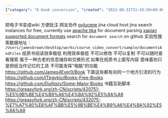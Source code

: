 ```yaml
---
{"category": "E-book conversion", "created": "2022-08-31T21:43:50+08:00", "date": "2022-08-31 21:43:50", "description": "This article explores the process of converting e-books to wiki format, utilizing tools such as Apache Tika and Xapian for enhanced annotation and teamwork. The method not only improves organization and searchability of digital literature but also brings to light the limitations of conventional paper books.", "modified": "2022-09-04T02:09:04+08:00", "tags": ["ebooks", "wiki format", "Apache Tika", "Xapian", "annotation", "collaboration", "organization"], "title": "一堆电子书 可能适合作为pdf搜索的起点"}
---
```

把电子书变成wiki 方便批注 网友协作
[pylucene](https://downloads.apache.org/lucene/pylucene/pylucene-8.11.0-src.tar.gz)
jina cloud host jina search instances for free, currently
use [apache tika](https://tika.apache.org/download.html) for document parsing
[xapian supported document formats](https://xapian.org/docs/omega/overview.html)
search for `document search` on github
实验性搜索数据地址：
`/Users/jamesbrown/desktop/works/course_video_convert/sample/documentsAndFiles`
纸质书阅读效率极低 利用效率极低 不可以修改 不可以复制 不可以随时查看搜索 属于一种古老的信息储存和交换形式
如果在纸质书上面写内容 意味着你只是把纸当作记忆的工具 不可能发挥“电脑”的功能
https://github.com/James4Ever0/Book
下面这些都有向同一个地方引流的行为
https://github.com/lTbgykio/Books-Free-Books
https://github.com/Dujltqzv/Some-Many-Books
书籍互助脚本
https://greasyfork.org/zh-CN/scripts/420751-%E5%9B%BE%E4%B9%A6%E4%BA%92%E5%8A%A9
https://greasyfork.org/zh-CN/scripts/432075-%E7%A7%80%E8%AF%BB%E5%9B%BE%E4%B9%A6%E4%BA%92%E5%8A%A9